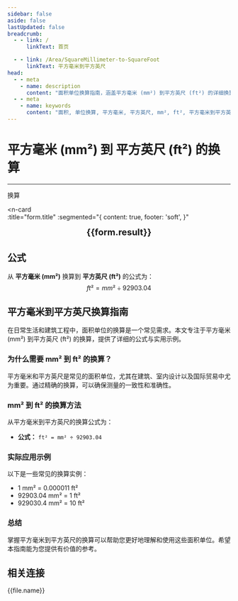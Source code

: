 ```yaml
---
sidebar: false
aside: false
lastUpdated: false
breadcrumb:
  - - link: /
      linkText: 首页

  - - link: /Area/SquareMillimeter-to-SquareFoot
      linkText: 平方毫米到平方英尺
head:
  - - meta
    - name: description
      content: "面积单位换算指南，涵盖平方毫米 (mm²) 到平方英尺 (ft²) 的详细换算公式与说明。"
  - - meta
    - name: keywords
      content: "面积, 单位换算, 平方毫米, 平方英尺, mm², ft², 平方毫米到平方英尺, 面积换算指南"
---
```

# 平方毫米 (mm²) 到 平方英尺 (ft²) 的换算
---
<script setup>
import { onMounted, reactive, inject, ref } from 'vue'
import { NButton, NForm, NFormItem, NInput, NInputNumber, NSelect, NCard, useMessage,NGrid ,NGi } from 'naive-ui'
import { defineClientComponent } from 'vitepress'
import { Area } from '../../files';
const seoKey = [
  '平方毫米换算平方英尺',
  '平方毫米到平方英尺',
  '平方英尺换算',
  '面积单位换算',
  '平方毫米转平方英尺',
  '平方英尺计算',
  '建筑面积换算',
  '室内设计面积',
  '平方毫米符号',
  '平方英尺符号',
  '面积单位对照',
  '平方毫米换算表',
  '平方英尺换算公式',
  '面积转换工具',
  '平方毫米计算',
  '平方英尺计算器',
  '面积换算公式',
  '建筑工程单位',
  '国际贸易面积',
  '精密面积测量',
  '平方毫米到平方英尺公式',
  '平方英尺面积计算',
  '面积单位转换',
  '建筑测量单位',
  '工程设计面积',
  '平方毫米平方英尺对照表',
  '面积计算工具',
  '国际单位换算'
]
const convert = inject('convert')

const form = reactive({
  number: null,
  result: '',
  title: '平方毫米 (mm²) 到平方英尺 (ft²) 的换算',
})

const convertHandler = () => {
  if (form.number !== null && !isNaN(form.number)) {
    const convertedValue = parseFloat(form.number) / 92903.04
    form.result = `${form.number}mm² = ${convertedValue.toFixed(6)}ft²`
  } else {
    form.result = '请输入有效的数值。'
  }
}
</script>

<n-form size="large" :model="form">
  <n-form-item label="平方毫米 (mm²)">
    <n-input-number v-model:value="form.number" placeholder="输入平方毫米" style="width: 100%" />
  </n-form-item>
  <n-form-item>
    <n-button type="info" @click="convertHandler" block>换算</n-button>
  </n-form-item>
</n-form>

<n-card  
  :title="form.title"
  :segmented="{
    content: true,
    footer: 'soft',
  }"
>
  <div  style="text-align:center;font-size:20px;">
    <strong>{{form.result}}</strong>
  </div>
    <template #footer>
    <div>
      <span v-for="item of seoKey">{{item}}，</span>
    </div>
  </template>
</n-card>

## 公式

从 **平方毫米 (mm²)** 换算到 **平方英尺 (ft²)** 的公式为：
$$ ft² = mm² \div 92903.04 $$

## 平方毫米到平方英尺换算指南

在日常生活和建筑工程中，面积单位的换算是一个常见需求。本文专注于平方毫米 (mm²) 到平方英尺 (ft²) 的换算，提供了详细的公式与实用示例。

### 为什么需要 mm² 到 ft² 的换算？

平方毫米和平方英尺是常见的面积单位，尤其在建筑、室内设计以及国际贸易中尤为重要。通过精确的换算，可以确保测量的一致性和准确性。

### mm² 到 ft² 的换算方法

从平方毫米到平方英尺的换算公式为：

- **公式：** `ft² = mm² ÷ 92903.04`

### 实际应用示例

以下是一些常见的换算实例：

- 1 mm² = 0.000011 ft²
- 92903.04 mm² = 1 ft²
- 929030.4 mm² = 10 ft²

### 总结

掌握平方毫米到平方英尺的换算可以帮助您更好地理解和使用这些面积单位。希望本指南能为您提供有价值的参考。

## 相关连接
<n-grid x-gap="12" :cols="2">
  <n-gi v-for="(file, index) in Area" :key="index">
    <n-button
      text
      tag="a"
      :href="file.path"
      type="info"
    >
      {{file.name}}
    </n-button>
  </n-gi>
</n-grid>